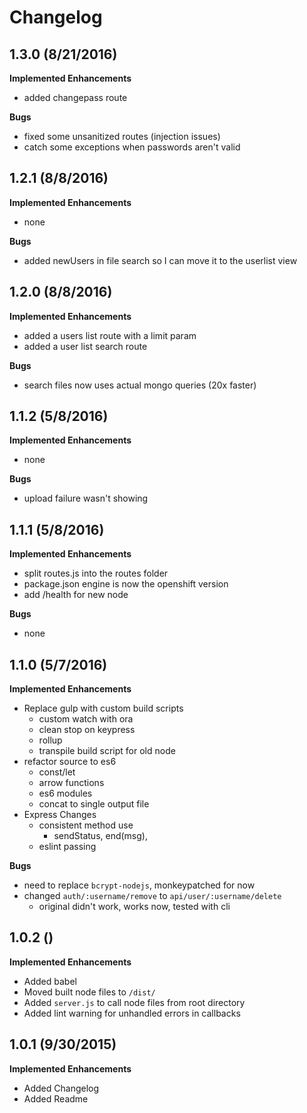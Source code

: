 # Changelog

## 1.3.0 (8/21/2016)

**Implemented Enhancements**

- added changepass route

**Bugs**

- fixed some unsanitized routes (injection issues)
- catch some exceptions when passwords aren't valid

## 1.2.1 (8/8/2016)

**Implemented Enhancements**

- none

**Bugs**

- added newUsers in file search so I can move it to the userlist view

## 1.2.0 (8/8/2016)

**Implemented Enhancements**

- added a users list route with a limit param
- added a user list search route

**Bugs**

- search files now uses actual mongo queries (20x faster)

## 1.1.2 (5/8/2016)

**Implemented Enhancements**

- none

**Bugs**

- upload failure wasn't showing

## 1.1.1 (5/8/2016)

**Implemented Enhancements**

- split routes.js into the routes folder
- package.json engine is now the openshift version
- add /health for new node

**Bugs**

- none

## 1.1.0 (5/7/2016)

**Implemented Enhancements**

- Replace gulp with custom build scripts
  - custom watch with ora
  - clean stop on keypress
  - rollup
  - transpile build script for old node
- refactor source to es6
  - const/let
  - arrow functions
  - es6 modules
  - concat to single output file
- Express Changes
  - consistent method use
    - sendStatus, end(msg),
  - eslint passing

**Bugs**

- need to replace `bcrypt-nodejs`, monkeypatched for now
- changed `auth/:username/remove` to `api/user/:username/delete`
  - original didn't work, works now, tested with cli

## 1.0.2 ()

**Implemented Enhancements**

- Added babel
- Moved built node files to `/dist/`
- Added `server.js` to call node files from root directory
- Added lint warning for unhandled errors in callbacks

## 1.0.1 (9/30/2015)

**Implemented Enhancements**

- Added Changelog
- Added Readme

